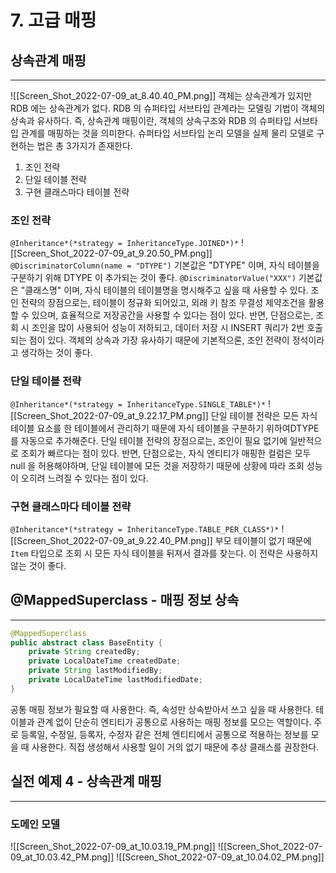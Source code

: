 # 7. 고급 매핑

## 상속관계 매핑
---
![[Screen_Shot_2022-07-09_at_8.40.40_PM.png]]
객체는 상속관계가 있지만 RDB 에는 상속관계가 없다.
RDB 의 슈퍼타입 서브타입 관계라는 모델링 기법이 객체의 상속과 유사하다.
즉, 상속관계 매핑이란, 객체의 상속구조와 RDB 의 슈퍼타입 서브타입 관계를 매핑하는 것을 의미한다.
슈퍼타입 서브타입 논리 모델을 실제 물리 모델로 구현하는 법은 총 3가지가 존재한다.
1. 조인 전략
2. 단일 테이블 전략
3. 구현 클래스마다 테이블 전략

### 조인 전략
`@Inheritance*(*strategy = InheritanceType.JOINED*)*`
![[Screen_Shot_2022-07-09_at_9.20.50_PM.png]]
`@DiscriminatorColumn(name = "DTYPE")` 기본값은 "DTYPE" 이며, 자식 테이블을 구분하기 위해 DTYPE 이 추가되는 것이 좋다.
`@DiscriminatorValue("XXX")` 기본값은 "클래스명" 이며, 자식 테이블의 테이블명을 명시해주고 싶을 때 사용할 수 있다.
조인 전략의 장점으로는, 테이블이 정규화 되어있고, 외래 키 참조 무결성 제약조건을 활용할 수 있으며, 효율적으로 저장공간을 사용할 수 있다는 점이 있다.
반면, 단점으로는, 조회 시 조인을 많이 사용되어 성능이 저하되고, 데이터 저장 시 INSERT 쿼리가 2번 호출되는 점이 있다.
객체의 상속과 가장 유사하기 때문에 기본적으론, 조인 전략이 정석이라고 생각하는 것이 좋다.

### 단일 테이블 전략
`@Inheritance*(*strategy = InheritanceType.SINGLE_TABLE*)*`
![[Screen_Shot_2022-07-09_at_9.22.17_PM.png]]
단일 테이블 전략은 모든 자식 테이블 요소를 한 테이블에서 관리하기 때문에 자식 테이블을 구분하기 위하여DTYPE 를 자동으로 추가해준다.
단일 테이블 전략의 장점으로는, 조인이 필요 없기에 일반적으로 조회가 빠르다는 점이 있다.
반면, 단점으로는, 자식 엔티티가 매핑한 컬럼은 모두 null 을 허용해야하며, 단일 테이블에 모든 것을 저장하기 때문에 상황에 따라 조회 성능이 오히려 느려질 수 있다는 점이 있다.

### 구현 클래스마다 테이블 전략
`@Inheritance*(*strategy = InheritanceType.TABLE_PER_CLASS*)*`
![[Screen_Shot_2022-07-09_at_9.22.40_PM.png]]
부모 테이블이 없기 때문에 `Item` 타입으로 조회 시 모든 자식 테이블을 뒤져서 결과를 찾는다.
이 전략은 사용하지 않는 것이 좋다.

## @MappedSuperclass - 매핑 정보 상속
---
```java
@MappedSuperclass
public abstract class BaseEntity {
    private String createdBy;
    private LocalDateTime createdDate;
    private String lastModifiedBy;
    private LocalDateTime lastModifiedDate;
}
```
공통 매핑 정보가 필요할 때 사용한다. 즉, 속성만 상속받아서 쓰고 싶을 때 사용한다.
테이블과 관계 없이 단순히 엔티티가 공통으로 사용하는 매핑 정보를 모으는 역할이다.
주로 등록일, 수정일, 등록자, 수정자 같은 전체 엔티티에서 공통으로 적용하는 정보를 모을 때 사용한다.
직접 생성해서 사용할 일이 거의 없기 때문에 추상 클래스를 권장한다.

## 실전 예제 4 - 상속관계 매핑
---
### 도메인 모델
![[Screen_Shot_2022-07-09_at_10.03.19_PM.png]]
![[Screen_Shot_2022-07-09_at_10.03.42_PM.png]]
![[Screen_Shot_2022-07-09_at_10.04.02_PM.png]]
